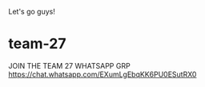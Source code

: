 Let's go guys!

# team-27

JOIN THE TEAM 27 WHATSAPP GRP 
https://chat.whatsapp.com/EXumLgEbqKK6PU0ESutRX0
